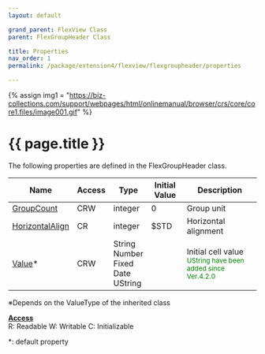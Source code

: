 ```yaml
---
layout: default

grand_parent: FlexView Class
parent: FlexGroupHeader Class

title: Properties
nav_order: 1
permalink: /package/extension4/flexview/flexgroupheader/properties

---
```

{% assign img1 = "https://biz-collections.com/support/webpages/html/onlinemanual/browser/crs/core/core1.files/image001.gif" %}


# {{ page.title }}

The following properties are defined in the FlexGroupHeader class.

|Name       | Access | Type   | Initial Value | Description |
|----------	|--------|--------|---------------|----------|
|[GroupCount](/package/extension4/flexview/flexgroupheader/properties/groupcount) | CRW | integer | 0 |Group unit |
|[HorizontalAlign](/package/extension4/flexview/flexgroupheader/properties/horizontalalign) | CR | integer | $STD |Horizontal alignment |
|[Value](/package/extension4/flexview/flexgroupheader/properties/value)* | CRW  |String<br>Number<br>Fixed<br>Date<br>UString |  |Initial cell value <br><small><span style="color:green">UString have been added since Ver.4.2.0</span></small>|

※Depends on the ValueType of the inherited class

<u><b>Access</b></u><br>
R: Readable
W: Writable
C: Initializable

*: default property